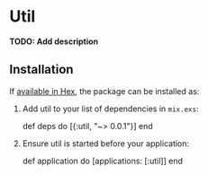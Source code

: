 # Util

**TODO: Add description**

## Installation

If [available in Hex](https://hex.pm/docs/publish), the package can be installed as:

  1. Add util to your list of dependencies in `mix.exs`:

        def deps do
          [{:util, "~> 0.0.1"}]
        end

  2. Ensure util is started before your application:

        def application do
          [applications: [:util]]
        end

